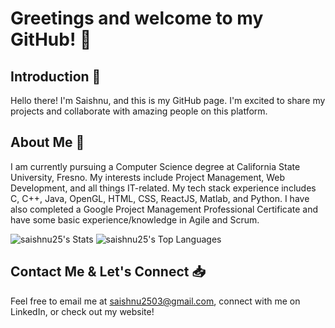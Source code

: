 # Greetings and welcome to my GitHub! 👋 

## Introduction 🚀
Hello there! I'm Saishnu, and this is my GitHub page. I'm excited to share my projects and collaborate with amazing people on this platform.

## About Me 🤔
I am currently pursuing a Computer Science degree at California State University, Fresno. My interests include Project Management, Web Development, and all things IT-related. My tech stack experience includes C, C++, Java, OpenGL, HTML, CSS, ReactJS, Matlab, and Python. I have also completed a Google Project Management Professional Certificate and have some basic experience/knowledge in Agile and Scrum.

![saishnu25's Stats](https://github-readme-stats.vercel.app/api?username=saishnu25&theme=dark&show_icons=true&hide_border=false&count_private=true)
![saishnu25's Top Languages](https://github-readme-stats.vercel.app/api/top-langs/?username=saishnu25&theme=dark&show_icons=true&hide_border=false&layout=compact)

## Contact Me & Let's Connect 📥
Feel free to email me at saishnu2503@gmail.com, connect with me on LinkedIn, or check out my website!
